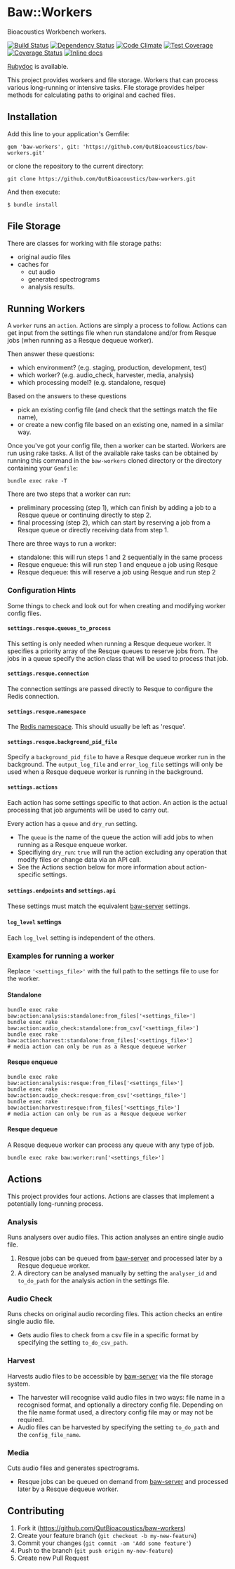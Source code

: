 # Baw::Workers

Bioacoustics Workbench workers.

[![Build Status](https://travis-ci.org/QutBioacoustics/baw-workers.png?branch=master)](https://travis-ci.org/QutBioacoustics/baw-workers)
[![Dependency Status](https://gemnasium.com/QutBioacoustics/baw-workers.png)](https://gemnasium.com/QutBioacoustics/baw-workers)
[![Code Climate](https://codeclimate.com/github/QutBioacoustics/baw-workers.png)](https://codeclimate.com/github/QutBioacoustics/baw-workers)
[![Test Coverage](https://codeclimate.com/github/QutBioacoustics/baw-workers/badges/coverage.svg)](https://codeclimate.com/github/QutBioacoustics/baw-workers)
[![Coverage Status](https://coveralls.io/repos/QutBioacoustics/baw-workers/badge.png)](https://coveralls.io/r/QutBioacoustics/baw-workers)
[![Inline docs](http://inch-ci.org/github/QutBioacoustics/baw-workers.png?branch=master)](http://inch-ci.org/github/QutBioacoustics/baw-workers)

[Rubydoc](http://rubydoc.info/github/QutBioacoustics/baw-workers/frames) is available.

This project provides workers and file storage. Workers that can process various long-running or intensive tasks. File storage provides helper methods for calculating paths to original and cached files.

## Installation

Add this line to your application's Gemfile:

    gem 'baw-workers', git: 'https://github.com/QutBioacoustics/baw-workers.git'

or clone the repository to the current directory:

    git clone https://github.com/QutBioacoustics/baw-workers.git

And then execute:

    $ bundle install

## File Storage

There are classes for working with file storage paths:

 - original audio files
 - caches for 
    - cut audio
    - generated spectrograms
    - analysis results. 

## Running Workers

A `worker` runs an `action`. Actions are simply a process to follow. Actions can get input from the settings file when run standalone and/or from Resque jobs (when running as a Resque dequeue worker).

Then answer these questions:

 - which environment? (e.g. staging, production, development, test)
 - which worker? (e.g. audio_check, harvester, media, analysis)
 - which processing model? (e.g. standalone, resque)

Based on the answers to these questions

 - pick an existing config file (and check that the settings match the file name),
 - or create a new config file based on an existing one, named in a similar way.

Once you've got your config file, then a worker can be started.
Workers are run using rake tasks. A list of the available rake tasks can be obtained 
by running this command in the `baw-workers` cloned directory or the directory containing your `Gemfile`:

    bundle exec rake -T

There are two steps that a worker can run:

 - preliminary processing (step 1), which can finish by adding a job to a Resque queue or continuing directly to step 2.
 - final processing (step 2), which can start by reserving a job from a Resque queue or directly receiving data from step 1.

There are three ways to run a worker:

 - standalone: this will run steps 1 and 2 sequentially in the same process
 - Resque enqueue: this will run step 1 and enqueue a job using Resque
 - Resque dequeue: this will reserve a job using Resque and run step 2

### Configuration Hints

Some things to check and look out for when creating and modifying worker config files.

#### `settings.resque.queues_to_process`

This setting is only needed when running a Resque dequeue worker. 
It specifies a priority array of the Resque queues to reserve jobs from.
The jobs in a queue specify the action class that will be used to process that job.

#### `settings.resque.connection`

The connection settings are passed directly to Resque to configure the Redis connection.

#### `settings.resque.namespace`

The [Redis namespace](https://github.com/resque/resque). This should usually be left as 'resque'.

#### `settings.resque.background_pid_file`

Specify a `background_pid_file` to have a Resque dequeue worker run in the background.
The `output_log_file` and `error_log_file` settings will only be used when a Resque dequeue worker is running in the background.

#### `settings.actions`

Each action has some settings specific to that action.
An action is the actual processing that job arguments will be used to carry out.

Every action has a `queue` and `dry_run` setting. 

 - The `queue` is the name of the queue the action will add jobs to when running as a Resque enqueue worker. 
 - Specifiying `dry_run`: `true` will run the action excluding any operation that modify files or change data via an API call.
 - See the Actions section below for more information about action-specific settings.

#### `settings.endpoints` and `settings.api`

These settings must match the equivalent [baw-server](https://github.com/QutBioacoustics/baw-server) settings.

#### `log_level` settings

Each `log_lvel` setting is independent of the others.

### Examples for running a worker


Replace `'<settings_file>'` with the full path to the settings file to use for the worker.

#### Standalone

    bundle exec rake baw:action:analysis:standalone:from_files['<settings_file>']
    bundle exec rake baw:action:audio_check:standalone:from_csv['<settings_file>']
    bundle exec rake baw:action:harvest:standalone:from_files['<settings_file>']
    # media action can only be run as a Resque dequeue worker
    

#### Resque enqueue

    bundle exec rake baw:action:analysis:resque:from_files['<settings_file>']
    bundle exec rake baw:action:audio_check:resque:from_csv['<settings_file>']
    bundle exec rake baw:action:harvest:resque:from_files['<settings_file>']
    # media action can only be run as a Resque dequeue worker
    
#### Resque dequeue

A Resque dequeue worker can process any queue with any type of job.

    bundle exec rake baw:worker:run['<settings_file>'] 

## Actions

This project provides four actions. Actions are classes that implement a potentially long-running process.

### Analysis

Runs analysers over audio files. This action analyses an entire single audio file.

 1. Resque jobs can be queued from [baw-server](https://github.com/QutBioacoustics/baw-server) and processed later by a Resque dequeue worker.
 1. A directory can be analysed manually by setting the `analyser_id` and `to_do_path` for the analysis action in the settings file.

### Audio Check

Runs checks on original audio recording files. This action checks an entire single audio file.

 - Gets audio files to check from a csv file in a specific format by specifying the setting `to_do_csv_path`.

### Harvest

Harvests audio files to be accessible by [baw-server](https://github.com/QutBioacoustics/baw-server) via the file storage system. 

 - The harvester will recognise valid audio files in two ways: file name in a recognised format, and optionally a directory config file. Depending on the file name format used, a directory config file may or may not be required.
 - Audio files can be harvested by specifying the setting `to_do_path` and the `config_file_name`.

### Media

Cuts audio files and generates spectrograms.

 -  Resque jobs can be queued on demand from [baw-server](https://github.com/QutBioacoustics/baw-server)
and processed later by a Resque dequeue worker.

## Contributing

1. Fork it (https://github.com/QutBioacoustics/baw-workers)
2. Create your feature branch (`git checkout -b my-new-feature`)
3. Commit your changes (`git commit -am 'Add some feature'`)
4. Push to the branch (`git push origin my-new-feature`)
5. Create new Pull Request
